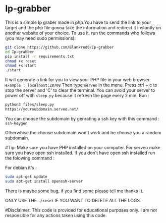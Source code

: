 # Ip-grabber
This is a simple Ip graber made in php.You have to send the link to your target and the php file gonna take the information and redirect it instantly on another website of your choice.
To use it, run the commands who follows (you may need sudo permissions):
```bash
git clone https://github.com/Blankred0/Ip-grabber
cd Ip-grabber
pip install -r requirements.txt
chmod +x reset
chmod +x start
./start
```
It will generate a link for you to view your PHP file in your web browser. `example : localhost:28708`
Then type `serveo` in the menu.
Press ctrl + c to stop the server and 'C' to clear the terminal.
You can avoid your server to power off with `sleep.py` because it refresh the page every 2 min. Run :
```bash
python3 files/sleep.py  
https://yoursubdomain.serveo.net/
```

You can choose the subdomain by genrating a ssh key with this command :
`ssh-keygen`

Otherwhise the choose subdomain won't work and he choose you a random subdomain.


#Tip: Make sure you have PHP installed on your computer.
For serveo make sure you have open ssh installed.
If you don't have open ssh installed run the folowing command :

For debian it's : 
```bash
sudo apt-get update 
sudo apt-get install openssh-server
```
There is maybe some bug, if you find some please tell me thanks :).

ONLY USE THE `./reset` IF YOU WANT TO DELETE ALL THE LOGS.

#Disclaimer: This code is provided for educational purposes only. I am not responsible for any actions taken using this code.

